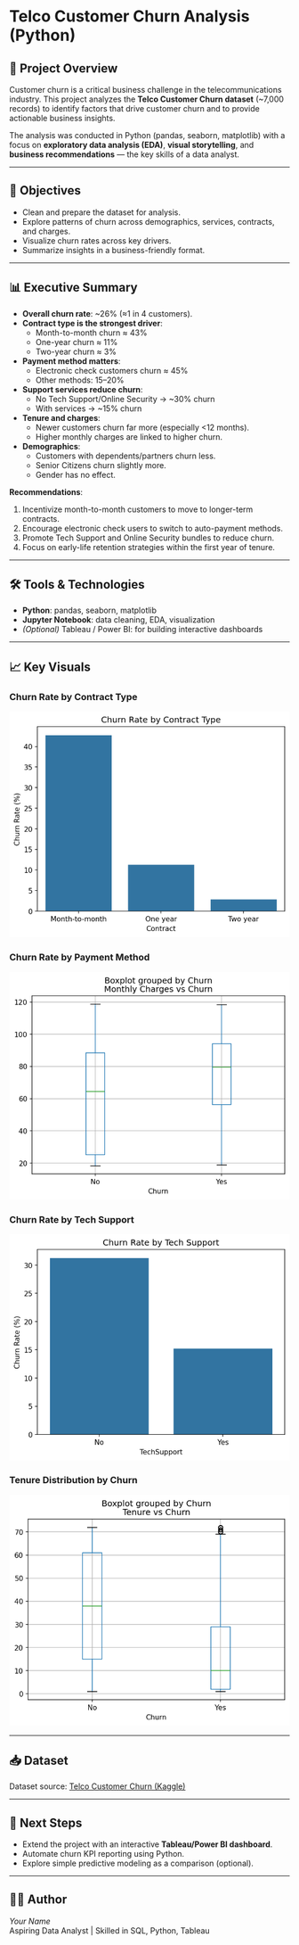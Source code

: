 # Telco Customer Churn Analysis (Python)

## 📌 Project Overview
Customer churn is a critical business challenge in the telecommunications industry. This project analyzes the **Telco Customer Churn dataset** (~7,000 records) to identify factors that drive customer churn and to provide actionable business insights.  

The analysis was conducted in Python (pandas, seaborn, matplotlib) with a focus on **exploratory data analysis (EDA)**, **visual storytelling**, and **business recommendations** — the key skills of a data analyst.

---

## 🎯 Objectives
- Clean and prepare the dataset for analysis.  
- Explore patterns of churn across demographics, services, contracts, and charges.  
- Visualize churn rates across key drivers.  
- Summarize insights in a business-friendly format.  

---

## 📊 Executive Summary
- **Overall churn rate**: ~26% (≈1 in 4 customers).  
- **Contract type is the strongest driver**:  
  - Month-to-month churn ≈ 43%  
  - One-year churn ≈ 11%  
  - Two-year churn ≈ 3%  
- **Payment method matters**:  
  - Electronic check customers churn ≈ 45%  
  - Other methods: 15–20%  
- **Support services reduce churn**:  
  - No Tech Support/Online Security → ~30% churn  
  - With services → ~15% churn  
- **Tenure and charges**:  
  - Newer customers churn far more (especially <12 months).  
  - Higher monthly charges are linked to higher churn.  
- **Demographics**:  
  - Customers with dependents/partners churn less.  
  - Senior Citizens churn slightly more.  
  - Gender has no effect.  

**Recommendations**:  
1. Incentivize month-to-month customers to move to longer-term contracts.  
2. Encourage electronic check users to switch to auto-payment methods.  
3. Promote Tech Support and Online Security bundles to reduce churn.  
4. Focus on early-life retention strategies within the first year of tenure.  

---

## 🛠️ Tools & Technologies
- **Python**: pandas, seaborn, matplotlib  
- **Jupyter Notebook**: data cleaning, EDA, visualization  
- *(Optional)* Tableau / Power BI: for building interactive dashboards  

---

## 📈 Key Visuals

### Churn Rate by Contract Type
![Contract Churn](images/contract_churn.png)  

### Churn Rate by Payment Method
![Payment Method Churn](images/payment_churn.png)  

### Churn Rate by Tech Support
![Tech Support Churn](images/techsupport_churn.png)  

### Tenure Distribution by Churn
![Tenure vs Churn](images/tenure_churn.png)  

---

## 📥 Dataset
Dataset source: [Telco Customer Churn (Kaggle)](https://www.kaggle.com/blastchar/telco-customer-churn)  

---

## 📌 Next Steps
- Extend the project with an interactive **Tableau/Power BI dashboard**.  
- Automate churn KPI reporting using Python.  
- Explore simple predictive modeling as a comparison (optional).  

---

## 👩‍💻 Author
*Your Name*  
Aspiring Data Analyst | Skilled in SQL, Python, Tableau  
